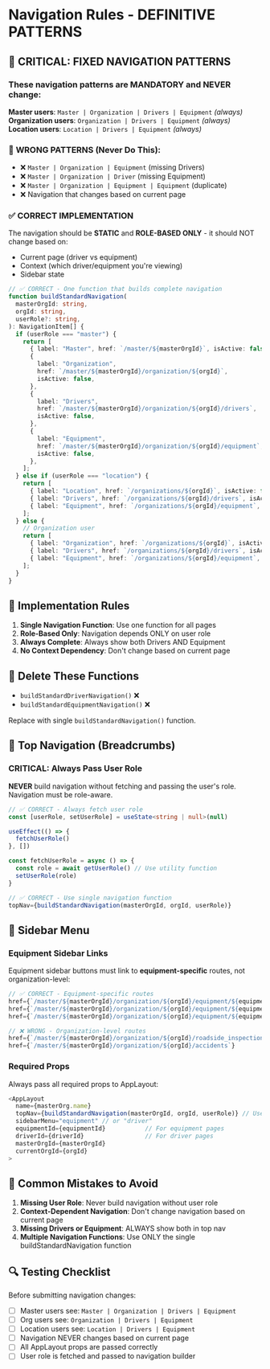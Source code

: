 # Navigation Rules - DEFINITIVE PATTERNS

## 🚨 CRITICAL: FIXED NAVIGATION PATTERNS

### **These navigation patterns are MANDATORY and NEVER change:**

**Master users**: `Master | Organization | Drivers | Equipment` _(always)_
**Organization users**: `Organization | Drivers | Equipment` _(always)_  
**Location users**: `Location | Drivers | Equipment` _(always)_

### 🚫 **WRONG PATTERNS** (Never Do This):

- ❌ `Master | Organization | Equipment` (missing Drivers)
- ❌ `Master | Organization | Driver` (missing Equipment)
- ❌ `Master | Organization | Equipment | Equipment` (duplicate)
- ❌ Navigation that changes based on current page

### ✅ **CORRECT IMPLEMENTATION**

The navigation should be **STATIC** and **ROLE-BASED ONLY** - it should NOT change based on:

- Current page (driver vs equipment)
- Context (which driver/equipment you're viewing)
- Sidebar state

```typescript
// ✅ CORRECT - One function that builds complete navigation
function buildStandardNavigation(
  masterOrgId: string,
  orgId: string,
  userRole?: string,
): NavigationItem[] {
  if (userRole === "master") {
    return [
      { label: "Master", href: `/master/${masterOrgId}`, isActive: false },
      {
        label: "Organization",
        href: `/master/${masterOrgId}/organization/${orgId}`,
        isActive: false,
      },
      {
        label: "Drivers",
        href: `/master/${masterOrgId}/organization/${orgId}/drivers`,
        isActive: false,
      },
      {
        label: "Equipment",
        href: `/master/${masterOrgId}/organization/${orgId}/equipment`,
        isActive: false,
      },
    ];
  } else if (userRole === "location") {
    return [
      { label: "Location", href: `/organizations/${orgId}`, isActive: false },
      { label: "Drivers", href: `/organizations/${orgId}/drivers`, isActive: false },
      { label: "Equipment", href: `/organizations/${orgId}/equipment`, isActive: false },
    ];
  } else {
    // Organization user
    return [
      { label: "Organization", href: `/organizations/${orgId}`, isActive: false },
      { label: "Drivers", href: `/organizations/${orgId}/drivers`, isActive: false },
      { label: "Equipment", href: `/organizations/${orgId}/equipment`, isActive: false },
    ];
  }
}
```

## 🔧 Implementation Rules

1. **Single Navigation Function**: Use one function for all pages
2. **Role-Based Only**: Navigation depends ONLY on user role
3. **Always Complete**: Always show both Drivers AND Equipment
4. **No Context Dependency**: Don't change based on current page

## 🚫 Delete These Functions

- `buildStandardDriverNavigation()` ❌
- `buildStandardEquipmentNavigation()` ❌

Replace with single `buildStandardNavigation()` function.

## 🧭 Top Navigation (Breadcrumbs)

### CRITICAL: Always Pass User Role

**NEVER** build navigation without fetching and passing the user's role. Navigation must be role-aware.

```typescript
// ✅ CORRECT - Always fetch user role
const [userRole, setUserRole] = useState<string | null>(null)

useEffect(() => {
  fetchUserRole()
}, [])

const fetchUserRole = async () => {
  const role = await getUserRole() // Use utility function
  setUserRole(role)
}

// ✅ CORRECT - Use single navigation function
topNav={buildStandardNavigation(masterOrgId, orgId, userRole)}
```

## 🔧 Sidebar Menu

### Equipment Sidebar Links

Equipment sidebar buttons must link to **equipment-specific** routes, not organization-level:

```typescript
// ✅ CORRECT - Equipment-specific routes
href={`/master/${masterOrgId}/organization/${orgId}/equipment/${equipmentId}/registrations`}
href={`/master/${masterOrgId}/organization/${orgId}/equipment/${equipmentId}/roadside-inspections`}
href={`/master/${masterOrgId}/organization/${orgId}/equipment/${equipmentId}/accidents`}

// ❌ WRONG - Organization-level routes
href={`/master/${masterOrgId}/organization/${orgId}/roadside_inspections`}
href={`/master/${masterOrgId}/organization/${orgId}/accidents`}
```

### Required Props

Always pass all required props to AppLayout:

```typescript
<AppLayout
  name={masterOrg.name}
  topNav={buildStandardNavigation(masterOrgId, orgId, userRole)} // Use single function!
  sidebarMenu="equipment" // or "driver"
  equipmentId={equipmentId}           // For equipment pages
  driverId={driverId}                 // For driver pages
  masterOrgId={masterOrgId}
  currentOrgId={orgId}
>
```

## 🚫 Common Mistakes to Avoid

1. **Missing User Role**: Never build navigation without user role
2. **Context-Dependent Navigation**: Don't change navigation based on current page
3. **Missing Drivers or Equipment**: ALWAYS show both in top nav
4. **Multiple Navigation Functions**: Use ONLY the single buildStandardNavigation function

## 🔍 Testing Checklist

Before submitting navigation changes:

- [ ] Master users see: `Master | Organization | Drivers | Equipment`
- [ ] Org users see: `Organization | Drivers | Equipment`
- [ ] Location users see: `Location | Drivers | Equipment`
- [ ] Navigation NEVER changes based on current page
- [ ] All AppLayout props are passed correctly
- [ ] User role is fetched and passed to navigation builder
